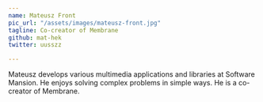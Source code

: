 ```yaml
---
name: Mateusz Front
pic_url: "/assets/images/mateusz-front.jpg"
tagline: Co-creator of Membrane
github: mat-hek
twitter: uusszz

---
```

Mateusz develops various multimedia applications and libraries at Software Mansion. He enjoys solving complex problems in simple ways. He is a co-creator of Membrane.